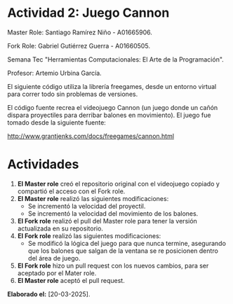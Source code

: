 # Actividad 2: Juego Cannon

Master Role: Santiago Ramírez Niño - A01665906.

Fork Role: Gabriel Gutiérrez Guerra - A01660505.

Semana Tec "Herramientas Computacionales: El Arte de la Programación".

Profesor: Artemio Urbina García.

El siguiente código utiliza la librería freegames, desde un entorno virtual para correr todo sin problemas de versiones.

El código fuente recrea el videojuego Cannon (un juego donde un cañón dispara proyectiles para derribar balones en movimiento). El juego fue tomado desde la siguiente fuente:

http://www.grantjenks.com/docs/freegames/cannon.html

# Actividades

1. **El Master role** creó el repositorio original con el videojuego copiado y compartió el acceso con el Fork role.
2. **El Master role** realizó las siguientes modificaciones:
   - Se incrementó la velocidad del proyectil.
   - Se incrementó la velocidad del movimiento de los balones.
3. **El Fork role** realizó el pull del Master role para tener la versión actualizada en su repositorio.
4. **El Fork role** realizó las siguientes modificaciones:
   - Se modificó la lógica del juego para que nunca termine, asegurando que los balones que salgan de la ventana se re posicionen dentro del área de juego.
5. **El Fork role** hizo un pull request con los nuevos cambios, para ser aceptado por el Mater role.
6. **El Master role** aceptó el pull request.

**Elaborado el:** [20-03-2025].
